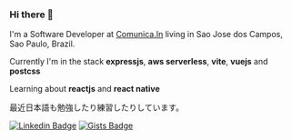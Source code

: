 ### Hi there 👋

I'm a Software Developer at [Comunica.In](https://comunica.in/en) living in Sao Jose dos Campos, Sao Paulo, Brazil.


Currently I'm in the stack **expressjs**, **aws serverless**, **vite**, **vuejs** and **postcss**


Learning about **reactjs** and **react native**


最近日本語も勉強したり練習したりしています。


[![Linkedin Badge](https://img.shields.io/badge/-LinkedIn-blue?style=flat-square&logo=Linkedin&logoColor=white)](https://www.linkedin.com/in/rafaelfsilva1/)
[![Gists Badge](https://img.shields.io/badge/-Gists-black?style=flat-square&logo=GitHub&logoColor=white)](https://gist.github.com/sasknot)

